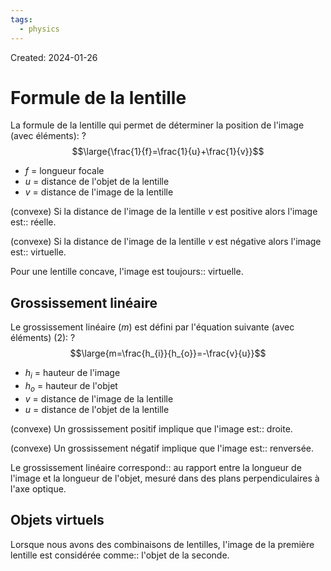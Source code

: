 ```yaml
---
tags:
  - physics
---
```

Created: 2024-01-26

# Formule de la lentille

La formule de la lentille qui permet de déterminer la position de l'image (avec éléments):
?
$$\large{\frac{1}{f}=\frac{1}{u}+\frac{1}{v}}$$
- $f$ = longueur focale
- $u$ = distance de l'objet de la lentille
- $v$ = distance de l'image de la lentille
<!--SR:!2024-04-24,22,230-->

(convexe) Si la distance de l'image de la lentille $v$ est positive alors l'image est:: réelle.
<!--SR:!2024-04-24,43,210-->
(convexe) Si la distance de l'image de la lentille $v$ est négative alors l'image est:: virtuelle.
<!--SR:!2024-04-08,26,230-->
Pour une lentille concave, l'image est toujours:: virtuelle.
<!--SR:!2024-07-06,94,230-->

## Grossissement linéaire

Le grossissement linéaire ($m$) est défini par l'équation suivante (avec éléments) (2):
?
$$\large{m=\frac{h_{i}}{h_{o}}=-\frac{v}{u}}$$
- $h_{i}$ = hauteur de l'image
- $h_{o}$ = hauteur de l'objet
- $v$ = distance de l'image de la lentille
- $u$ = distance de l'objet de la lentille
<!--SR:!2024-04-07,16,210-->

(convexe) Un grossissement positif implique que l'image est:: droite.
<!--SR:!2024-04-16,10,170-->
(convexe) Un grossissement négatif implique que l'image est:: renversée.
<!--SR:!2024-05-07,64,270-->

Le grossissement linéaire correspond:: au rapport entre la longueur de l'image et la longueur de l'objet, mesuré dans des plans perpendiculaires à l'axe optique.
<!--SR:!2024-05-05,53,227-->


## Objets virtuels
Lorsque nous avons des combinaisons de lentilles, l'image de la première lentille est considérée comme:: l'objet de la seconde.
<!--SR:!2024-05-18,71,250-->